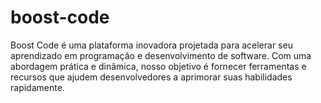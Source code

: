 # boost-code

Boost Code é uma plataforma inovadora projetada para acelerar seu aprendizado em programação e desenvolvimento de software. Com uma abordagem prática e dinâmica, nosso objetivo é fornecer ferramentas e recursos que ajudem desenvolvedores a aprimorar suas habilidades rapidamente.
